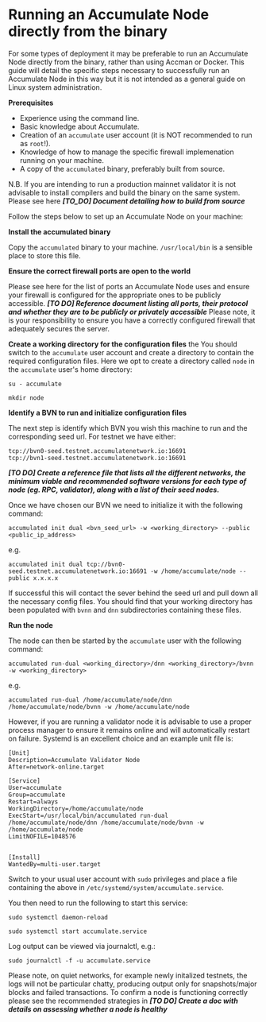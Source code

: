 # Running an Accumulate Node directly from the binary

For some types of deployment it may be preferable to run an Accumulate Node directly from the binary, rather than using Accman or Docker.
This guide will detail the specific steps necessary to successfully run an Accumulate Node in this way but it is not intended as a general guide on Linux system administration. 

**Prerequisites**&#x20;

* Experience using the command line.&#x20;
* Basic knowledge about Accumulate.&#x20;
* Creation of an `accumulate` user account (it is NOT recommended to run as `root`!).&#x20;
* Knowledge of how to manage the specific firewall implemenation running on your machine.&#x20;
* A copy of the `accumulated` binary, preferably built from source.&#x20;

N.B. If you are intending to run a production mainnet validator it is not advisable to install compilers and build the binary on the same system. 
Please see here ***[TO_DO] Document detailing how to build from source***



Follow the steps below to set up an Accumulate Node on your machine:&#x20;

&#x20;**Install the accumulated binary**&#x20;

Copy the `accumulated` binary to your machine. `/usr/local/bin` is a sensible place to store this file.

&#x20;**Ensure the correct firewall ports are open to the world**&#x20;

Please see here for the list of ports an Accumulate Node uses and ensure your firewall is configured for the appropriate ones to be publicly accessible. 
***[TO DO] Reference document listing all ports, their protocol and whether they are to be publicly or privately accessible***
Please note, it is your responsibility to ensure you have a correctly configured firewall that adequately secures the server.

&#x20;**Create a working directory for the configuration files**&#x20;
the
You should switch to the `accumulate` user account and create a directory to contain the required configuration files. Here we opt to create a directory called `node` in the `accumulate` user's home directory:

```
su - accumulate
```
```
mkdir node 
```

&#x20;**Identify a BVN to run and initialize configuration files**&#x20;

The next step is identify which BVN you wish this machine to run and the corresponding seed url.
For testnet we have either:
```
tcp://bvn0-seed.testnet.accumulatenetwork.io:16691
tcp://bvn1-seed.testnet.accumulatenetwork.io:16691
```
***[TO DO] Create a reference file that lists all the different networks, the minimum viable and recommended software versions for each type of node (eg. RPC, validator), along with a list of their seed nodes.***

Once we have chosen our BVN we need to initialize it with the following command:
```
accumulated init dual <bvn_seed_url> -w <working_directory> --public <public_ip_address>
```
e.g.
```
accumulated init dual tcp://bvn0-seed.testnet.accumulatenetwork.io:16691 -w /home/accumulate/node --public x.x.x.x
```

If successful this will contact the sever behind the seed url and pull down all the necessary config files. You should find that your working directory has been populated with `bvnn` and `dnn` subdirectories containing these files.

&#x20;**Run the node**&#x20;

The node can then be started by the `accumulate` user with the following command:
```
accumulated run-dual <working_directory>/dnn <working_directory>/bvnn -w <working_directory>
```
e.g.
```
accumulated run-dual /home/accumulate/node/dnn /home/accumulate/node/bvnn -w /home/accumulate/node
```

However, if you are running a validator node it is advisable to use a proper process manager to ensure it remains online and will automatically restart on failure. Systemd is an excellent choice and an example unit file is:
```
[Unit]
Description=Accumulate Validator Node
After=network-online.target

[Service]
User=accumulate
Group=accumulate
Restart=always
WorkingDirectory=/home/accumulate/node
ExecStart=/usr/local/bin/accumulated run-dual /home/accumulate/node/dnn /home/accumulate/node/bvnn -w /home/accumulate/node
LimitNOFILE=1048576


[Install]
WantedBy=multi-user.target
```
Switch to your usual user account with `sudo` privileges and place a file containing the above in `/etc/systemd/system/accumulate.service`.

You then need to run the following to start this service:
```
sudo systemctl daemon-reload
```
```
sudo systemctl start accumulate.service
```

Log output can be viewed via journalctl, e.g.:
```
sudo journalctl -f -u accumulate.service
```

Please note, on quiet networks, for example newly initalized testnets, the logs will not be particular chatty, producing output only for snapshots/major blocks and failed transactions.
To confirm a node is functioning correctly please see the recommended strategies in 
***[TO DO] Create a doc with details on assessing whether a node is healthy***
